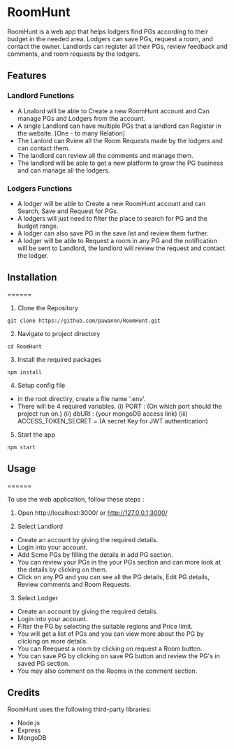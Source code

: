 # RoomHunt

RoomHunt is a web app that helps lodgers find PGs according to their budget in the needed area. Lodgers can save PGs, request a room, and contact the owner. Landlords can register all their PGs, review feedback and comments, and room requests by the lodgers.

## Features
### Landlord Functions
- A Lnalord will be able to Create a new RoomHunt account and Can manage PGs and Lodgers from the account.
- A single Landlord can have multiple PGs that a landlord can Register in the website. [One - to many Relation]
- The Lanlord can Rview all the Room Requests made by the lodgers and can contact them.
- The landlord can review all the comments and manage them.
- The landlord will be able to get a new platform to grow the PG business and can manage all the lodgers.

### Lodgers Functions
- A lodger will be able to Create a new RoomHunt account and can Search, Save and Request for PGs.
- A lodgers will just need to filter the place to search for PG and the budget range.
- A lodger can also save PG in the save list and review them further.
- A lodger will be able to Request a room in any PG and the notification will be sent to Landlord, the landlord will review the request and contact the lodger.

## Installation
======

1. Clone the Repository
```
git clone https://github.com/pawannn/RoomHunt.git
```

2. Navigate to project directory
```
cd RoomHunt
```

3. Install the required packages
```
npm install
```

4. Setup config file
- in the root directiry, create a file name '.env'.
- There will be 4 required variables.
(i) PORT : (On which port should the project run on.)
(ii) dbURI : (your mongoDB access link)
(iii) ACCESS_TOKEN_SECRET = (A secret Key for JWT authentication)

5. Start the app
```
npm start
```

## Usage 
======

To use the web application, follow these steps :

1. Open http://localhost:3000/ or http://127.0.0.1:3000/

2. Select Landlord
- Create an account by giving the required details.
- Login into your account.
- Add Some PGs by filling the details in add PG section.
- You can review your PGs in the your PGs section and can more look at the details by clicking on them.
- Click on any PG and you can see all the PG details, Edit PG details, Review comments and Room Requests.

3. Select Lodger
- Create an account by giving the required details.
- Login into your account.
- Filter the PG by selecting the suitable regions and Price limit.
- You will get a list of PGs and you can view more about the PG by clicking on more details.
- You can Reequest a room by clicking on request a Room button.
- You can save PG by clicking on save PG button and review the PG's in saved PG section.
- You may also comment on the Rooms in the comment section.

## Credits 
RoomHunt uses the following third-party libraries:
+ Node.js
+ Express
+ MongoDB
